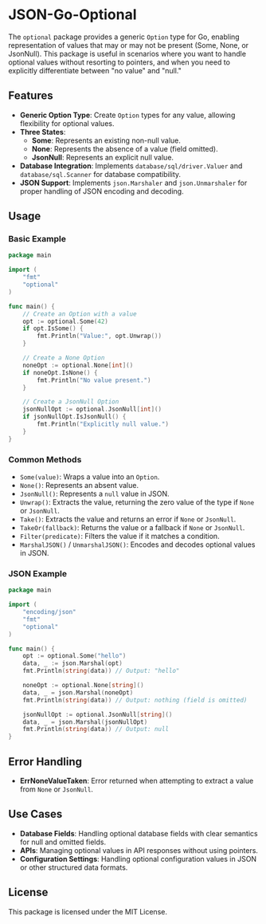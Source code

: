 # JSON-Go-Optional

The `optional` package provides a generic `Option` type for Go, enabling representation of values that may or may not be present (Some, None, or JsonNull). This package is useful in scenarios where you want to handle optional values without resorting to pointers, and when you need to explicitly differentiate between "no value" and "null."

## Features

- **Generic Option Type**: Create `Option` types for any value, allowing flexibility for optional values.
- **Three States**:
  - **Some**: Represents an existing non-null value.
  - **None**: Represents the absence of a value (field omitted).
  - **JsonNull**: Represents an explicit null value.
- **Database Integration**: Implements `database/sql/driver.Valuer` and `database/sql.Scanner` for database compatibility.
- **JSON Support**: Implements `json.Marshaler` and `json.Unmarshaler` for proper handling of JSON encoding and decoding.

## Usage

### Basic Example

```go
package main

import (
	"fmt"
	"optional"
)

func main() {
	// Create an Option with a value
	opt := optional.Some(42)
	if opt.IsSome() {
		fmt.Println("Value:", opt.Unwrap())
	}

	// Create a None Option
	noneOpt := optional.None[int]()
	if noneOpt.IsNone() {
		fmt.Println("No value present.")
	}

	// Create a JsonNull Option
	jsonNullOpt := optional.JsonNull[int]()
	if jsonNullOpt.IsJsonNull() {
		fmt.Println("Explicitly null value.")
	}
}
```

### Common Methods

- `Some(value)`: Wraps a value into an `Option`.
- `None()`: Represents an absent value.
- `JsonNull()`: Represents a `null` value in JSON.
- `Unwrap()`: Extracts the value, returning the zero value of the type if `None` or `JsonNull`.
- `Take()`: Extracts the value and returns an error if `None` or `JsonNull`.
- `TakeOr(fallback)`: Returns the value or a fallback if `None` or `JsonNull`.
- `Filter(predicate)`: Filters the value if it matches a condition.
- `MarshalJSON()` / `UnmarshalJSON()`: Encodes and decodes optional values in JSON.

### JSON Example

```go
package main

import (
	"encoding/json"
	"fmt"
	"optional"
)

func main() {
	opt := optional.Some("hello")
	data, _ := json.Marshal(opt)
	fmt.Println(string(data)) // Output: "hello"

	noneOpt := optional.None[string]()
	data, _ = json.Marshal(noneOpt)
	fmt.Println(string(data)) // Output: nothing (field is omitted)

	jsonNullOpt := optional.JsonNull[string]()
	data, _ = json.Marshal(jsonNullOpt)
	fmt.Println(string(data)) // Output: null
}
```

## Error Handling

- **ErrNoneValueTaken**: Error returned when attempting to extract a value from `None` or `JsonNull`.

## Use Cases

- **Database Fields**: Handling optional database fields with clear semantics for null and omitted fields.
- **APIs**: Managing optional values in API responses without using pointers.
- **Configuration Settings**: Handling optional configuration values in JSON or other structured data formats.

## License

This package is licensed under the MIT License.
